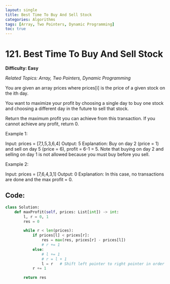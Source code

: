 ```yaml
---
layout: single
title: Best Time To Buy And Sell Stock
categories: Algorithms
tags: [Array, Two Pointers, Dynamic Programming]
toc: true
---
```

# 121. Best Time To Buy And Sell Stock

**Difficulty: Easy** 

*Related Topics: Array, Two Pointers, Dynamic Programming*

You are given an array prices where prices[i] is the price of a given stock on the ith day.

You want to maximize your profit by choosing a single day to buy one stock and choosing a different day in the future to sell that stock.

Return the maximum profit you can achieve from this transaction. If you cannot achieve any profit, return 0.

Example 1:

Input: prices = [7,1,5,3,6,4]
Output: 5
Explanation: Buy on day 2 (price = 1) and sell on day 5 (price = 6), profit = 6-1 = 5.
Note that buying on day 2 and selling on day 1 is not allowed because you must buy before you sell.

Example 2:

Input: prices = [7,6,4,3,1]
Output: 0
Explanation: In this case, no transactions are done and the max profit = 0.

## Code:

```python
class Solution:
    def maxProfit(self, prices: List[int]) -> int:
        l, r = 0, 1
        res = 0

        while r < len(prices):
            if prices[l] < prices[r]:
                res = max(res, prices[r] - prices[l])
                # r += 1  
            else:
                # l += 1
                # r = l + 1
                l = r   # Shift left pointer to right pointer in order to avoid duplicate calculation
            r += 1

        return res
```
